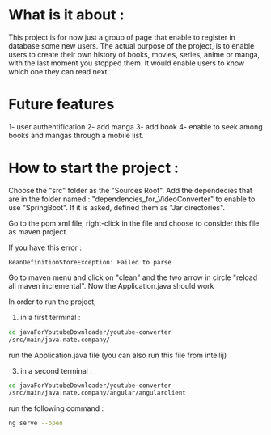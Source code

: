 # What is it about : 

This project is for now just a group of page that enable to register in database 
some new users.
The actual purpose of the project, is to enable users to create their own history of books,
movies, series, anime or manga, with the last moment you stopped them.
It would enable users to know which one they can read next.

# Future features

1- user authentification
2- add manga
3- add book
4- enable to seek among books and mangas through a mobile list.


# How to start the project :

Choose the "src" folder as the "Sources Root".
Add the dependecies that are in the folder named : 
"dependencies_for_VideoConverter"
to enable to use "SpringBoot".
If it is asked, defined them as "Jar directories".

Go to the pom.xml file, right-click in the file and choose to 
consider this file as maven project.

If you have this error :

```
BeanDefinitionStoreException: Failed to parse
```
Go to maven menu and click on "clean" and the two arrow in circle
"reload all maven incremental".
Now the Application.java should work


In order to run the project, 

1) in a first terminal :
```bash
cd javaForYoutubeDownloader/youtube-converter
/src/main/java.nate.company/
```
run the Application.java file
(you can also run this file from intellij)


3) in a second terminal :
```bash 
cd javaForYoutubeDownloader/youtube-converter
/src/main/java.nate.company/angular/angularclient
```
run the following command : 
```bash
ng serve --open
```






